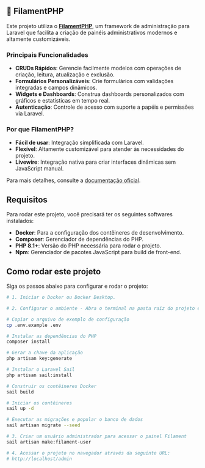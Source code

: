 ## 🚀 FilamentPHP

Este projeto utiliza o **[FilamentPHP](https://filamentphp.com/)**, um framework de administração para Laravel que facilita a criação de painéis administrativos modernos e altamente customizáveis.

### Principais Funcionalidades

- **CRUDs Rápidos**: Gerencie facilmente modelos com operações de criação, leitura, atualização e exclusão.
- **Formulários Personalizáveis**: Crie formulários com validações integradas e campos dinâmicos.
- **Widgets e Dashboards**: Construa dashboards personalizados com gráficos e estatísticas em tempo real.
- **Autenticação**: Controle de acesso com suporte a papéis e permissões via Laravel.

### Por que FilamentPHP?

- **Fácil de usar**: Integração simplificada com Laravel.
- **Flexível**: Altamente customizável para atender às necessidades do projeto.
- **Livewire**: Integração nativa para criar interfaces dinâmicas sem JavaScript manual.

Para mais detalhes, consulte a [documentação oficial](https://filamentphp.com/docs).



## Requisitos

Para rodar este projeto, você precisará ter os seguintes softwares instalados:

- **Docker**: Para a configuração dos contêineres de desenvolvimento.
- **Composer**: Gerenciador de dependências do PHP.
- **PHP 8.1+**: Versão do PHP necessária para rodar o projeto.
- **Npm**: Gerenciador de pacotes JavaScript para build de front-end.

## Como rodar este projeto

Siga os passos abaixo para configurar e rodar o projeto:

```bash
# 1. Iniciar o Docker ou Docker Desktop.

# 2. Configurar o ambiente - Abra o terminal na pasta raiz do projeto e execute os seguintes comandos:

# Copiar o arquivo de exemplo de configuração
cp .env.example .env

# Instalar as dependências do PHP
composer install

# Gerar a chave da aplicação
php artisan key:generate

# Instalar o Laravel Sail
php artisan sail:install

# Construir os contêineres Docker
sail build

# Iniciar os contêineres
sail up -d

# Executar as migrações e popular o banco de dados
sail artisan migrate --seed

# 3. Criar um usuário administrador para acessar o painel Filament
sail artisan make:filament-user

# 4. Acessar o projeto no navegador através da seguinte URL:
# http://localhost/admin

```